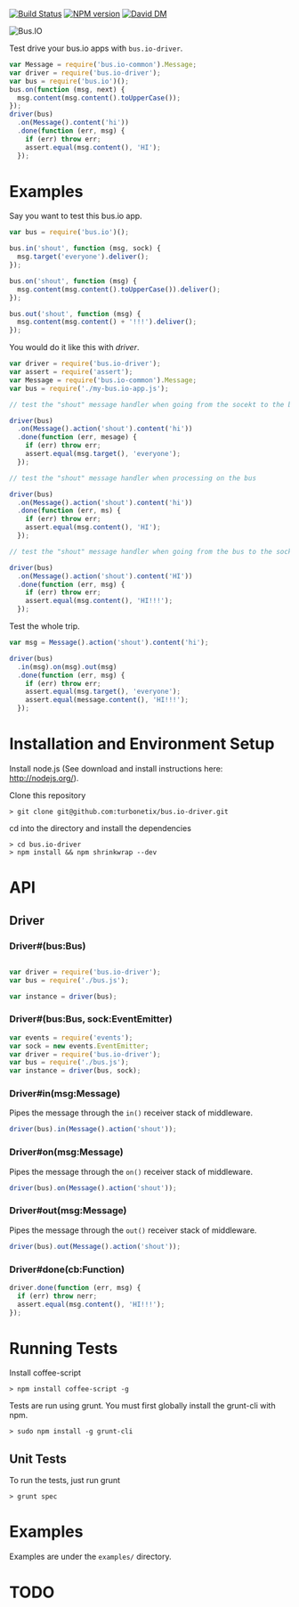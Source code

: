 [![Build Status](https://travis-ci.org/turbonetix/bus.io-driver.svg?branch=master)](https://travis-ci.org/turbonetix/bus.io-driver)
[![NPM version](https://badge.fury.io/js/bus.io-driver.svg)](http://badge.fury.io/js/bus.io-driver)
[![David DM](https://david-dm.org/turbonetix/bus.io-driver.png)](https://david-dm.org/turbonetix/bus.io-driver.png)

![Bus.IO](https://raw.github.com/turbonetix/bus.io/master/logo.png)

Test drive your bus.io apps with `bus.io-driver`.

```javascript
var Message = require('bus.io-common').Message;
var driver = require('bus.io-driver');
var bus = require('bus.io')();
bus.on(function (msg, next) {
  msg.content(msg.content().toUpperCase());
});
driver(bus)
  .on(Message().content('hi'))
  .done(function (err, msg) {
    if (err) throw err;
    assert.equal(msg.content(), 'HI');
  });
```

# Examples

Say you want to test this bus.io app.

```javascript
var bus = require('bus.io')();

bus.in('shout', function (msg, sock) {
  msg.target('everyone').deliver();
});

bus.on('shout', function (msg) {
  msg.content(msg.content().toUpperCase()).deliver();
});

bus.out('shout', function (msg) {
  msg.content(msg.content() + '!!!').deliver();
});
```

You would do it like this with *driver*.

```javascript
var driver = require('bus.io-driver');
var assert = require('assert');
var Message = require('bus.io-common').Message;
var bus = require('./my-bus.io-app.js');

// test the "shout" message handler when going from the socekt to the bus

driver(bus)
  .on(Message().action('shout').content('hi'))
  .done(function (err, mesage) { 
    if (err) throw err;
    assert.equal(msg.target(), 'everyone');
  });

// test the "shout" message handler when processing on the bus

driver(bus)
  .on(Message().action('shout').content('hi'))
  .done(function (err, ms) {
    if (err) throw err;
    assert.equal(msg.content(), 'HI');
  });

// test the "shout" message handler when going from the bus to the socket

driver(bus)
  .on(Message().action('shout').content('HI'))
  .done(function (err, msg) {
    if (err) throw err;
    assert.equal(msg.content(), 'HI!!!');
  });
```

Test the whole trip.

```javascript
var msg = Message().action('shout').content('hi');

driver(bus)
  .in(msg).on(msg).out(msg)
  .done(function (err, msg) {
    if (err) throw err;
    assert.equal(msg.target(), 'everyone');
    assert.equal(message.content(), 'HI!!!');
  });
```

# Installation and Environment Setup

Install node.js (See download and install instructions here: http://nodejs.org/).

Clone this repository

    > git clone git@github.com:turbonetix/bus.io-driver.git

cd into the directory and install the dependencies

    > cd bus.io-driver
    > npm install && npm shrinkwrap --dev

# API

## Driver

### Driver#(bus:Bus)

```javascript

var driver = require('bus.io-driver');
var bus = require('./bus.js');

var instance = driver(bus);

```

### Driver#(bus:Bus, sock:EventEmitter)

```javascript
var events = require('events');
var sock = new events.EventEmitter;
var driver = require('bus.io-driver');
var bus = require('./bus.js');
var instance = driver(bus, sock);
```

### Driver#in(msg:Message)

Pipes the message through the `in()` receiver stack of middleware.

```javascript
driver(bus).in(Message().action('shout'));
```

### Driver#on(msg:Message)

Pipes the message through the `on()` receiver stack of middleware.

```javascript
driver(bus).on(Message().action('shout'));
```

### Driver#out(msg:Message)

Pipes the message through the `out()` receiver stack of middleware.

```javascript
driver(bus).out(Message().action('shout'));
```

### Driver#done(cb:Function)

```javascript
driver.done(function (err, msg) {
  if (err) throw nerr;
  assert.equal(msg.content(), 'HI!!!');
});
```

# Running Tests

Install coffee-script

    > npm install coffee-script -g

Tests are run using grunt.  You must first globally install the grunt-cli with npm.

    > sudo npm install -g grunt-cli

## Unit Tests

To run the tests, just run grunt

    > grunt spec

# Examples

Examples are under the `examples/` directory.

# TODO
